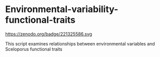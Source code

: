# Environmental-variability-functional-traits
https://zenodo.org/badge/221325586.svg

This script examines relationships between environmental variables and Sceloporus functional traits
